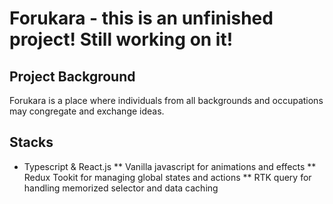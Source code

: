 # Forukara - this is an unfinished project! Still working on it!
## Project Background
Forukara is a place where individuals from all backgrounds and occupations may congregate and exchange ideas.

## Stacks
* Typescript & React.js 
** Vanilla javascript for animations and effects
** Redux Tookit for managing global states and actions
** RTK query for handling memorized selector and data caching
